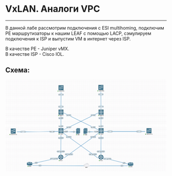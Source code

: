 # VxLAN. Аналоги VPC
---

В данной лабе рассмотрим подключения с ESI multihoming, подключим PE маршрутизаторы к нашим LEAF с помощью LACP, сэмулируем подключения к ISP и выпустим VM в интернет через ISP.

В качестве PE - Juniper vMX.\
В качестве ISP - Cisco IOL.

## Схема:
![img_1.png](scheme.png)

